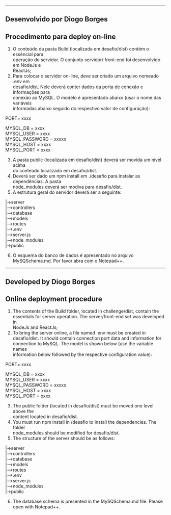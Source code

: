 
------------------------------------------------------------------------------------
 Desenvolvido por Diogo Borges                                 
------------------------------------------------------------------------------------

 Procedimento para deploy on-line                                                 
 --------------------------------                                                   

 1. O conteúdo da pasta Build (localizada em desafio/dist) contém o essêncial para  
 operação do servidor. O conjunto servidor/ front-end foi desenvolvido em NodeJs e   
 ReactJs;                                                                           
 2. Para colocar o servidor on-line, deve ser criado um arquivo nomeado .env em     
 desafio/dist. Nele deverá conter dados da porta de conexão e informações para      
 conexão ao MySQL. O modelo é apresentado abaixo (usar o nome das variáveis         
 informadas abaixo seguido do respectivo valor de configuração):                   

 PORT= xxxx                                                                        

 MYSQL_DB = xxxx                                                                    
 MYSQL_USER = xxxx                                                                  
 MYSQL_PASSWORD = xxxxx                                                             
 MYSQL_HOST = xxxx                                                                  
 MYSQL_PORT = xxxx                                                                  
                                                                                    
 3. A pasta public (localizada em desafio/dist) deverá ser movida um nível acima    
 do conteúdo localizado em desafio/dist.                                            
 4. Deverá ser dado um npm install em ./desafio para instalar as dependências. A pasta  
 node_modules deverá ser modiva para desafio/dist.                                  
 5. A estrutura geral do servidor deverá ser a seguinte:                            
                                                                                    
 |->server                                                                          
  |-->controllers                                                                   
  |-->database                                                                      
  |-->models                                                                        
  |-->routes                                                                        
  |-->.env                                                                          
  |-->server.js                                                                     
  |-->node_modules                                                                  
 |->public     

 6. O esquema do banco de dados é apresentado no arquivo MySQSchema.md. Por favor abra com o Notepad++.

------------------------------------------------------------------------------------
 Developed by Diogo Borges                                     
------------------------------------------------------------------------------------
  
 Online deployment procedure                                                      
 ---------------------------                                                        
 
 1. The contents of the Build folder, located in challenge/dist, contain the        
 essentials for server operation. The server/front-end set was developed in         
 NodeJs and ReactJs;                                                                
 2. To bring the server online, a file named .env must be created in                
 desafio/dist. It should contain connection port data and information for           
 connection to MySQL. The model is shown below (use the variable names              
 information below followed by the respective configuration value):                 
 
 PORT= xxxx                                                                         
 
 MYSQL_DB = xxxx                                                                    
 MYSQL_USER = xxxx                                                                  
 MYSQL_PASSWORD = xxxxx                                                             
 MYSQL_HOST = xxxx                                                                  
 MYSQL_PORT = xxxx                                                                  

 3. The public folder (located in desafio/dist) must be moved one level above the   
 content located in desafio/dist.                                                   
 4. You must run npm install in /desafio to install the dependencies. The folder    
 node_modules should be modified for desafio/dist.                                  
 5. The structure of the server should be as follows:                               
 
 |->server                                                                          
  |-->controllers                                                                   
  |-->database                                                                      
  |-->models                                                                        
  |-->routes                                                                        
  |-->.env                                                                            
  |-->server.js                                                                     
  |-->node_modules                                                                  
 |->public         

 6. The database schema is presented in the MySQSchema.md file. Please open with Notepad++.



